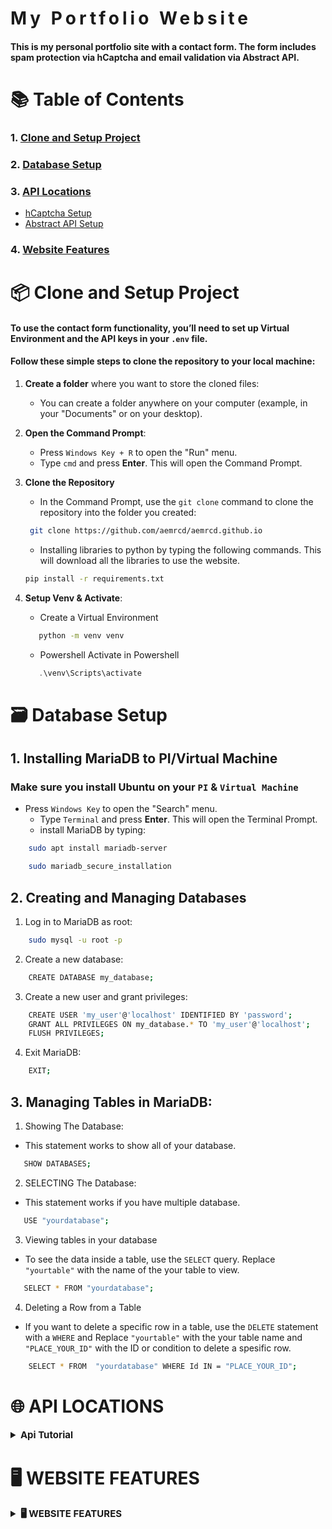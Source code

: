 
<h1 style="letter-spacing:5px; font-style:=bold;"> My Portfolio Website</h1>

#### This is my personal portfolio site with a contact form. The form includes spam protection via **hCaptcha** and email validation via **Abstract API**.

# **📚 Table of Contents**

### 1. [Clone and Setup Project](README.md#-clone-and-setup-project-)
### 2. [Database Setup](README.md#%EF%B8%8F-database-setup)
### 3. [API Locations](README.md#-api-locations)
   - [hCaptcha Setup](README.md#hcaptcha-endpoint-this-project-uses-the-hcaptcha-service-to-prevent-bots-you-can-find-more-about-it-here-httpswwwhcaptchacom)
   - [Abstract API Setup](README.md#abstract-api-for-email-validation-the-project-uses-the-abstract-api-you-can-sign-up-for-an-api-key-here-httpswwwabstractapicomemail-validation)
### 4. [Website Features](README.md#%EF%B8%8F-website-features)

#  📦 Clone and Setup Project </h2> 

#### To use the contact form functionality, you’ll need to set up Virtual Environment and the API keys in your `.env` file.

#### Follow these simple steps to clone the repository to your local machine:

1. **Create a folder** where you want to store the cloned files:

   - You can create a folder anywhere on your computer (example, in your "Documents" or on your desktop).

2. **Open the Command Prompt**:
   
   - Press `Windows Key + R` to open the "Run" menu.
   - Type `cmd` and press **Enter**. This will open the Command Prompt.

3. **Clone the Repository**
   
   - In the Command Prompt, use the `git clone` command to clone the repository into the folder you created:

   ```bash
    git clone https://github.com/aemrcd/aemrcd.github.io
   ```
   
   - Installing libraries to python by typing the following commands. This will download all the libraries to use the website.

    ```bash 
    pip install -r requirements.txt
    ```
    
4. **Setup Venv & Activate**:
   - Create a Virtual Environment
     
   ```bash
      python -m venv venv
   ```
   
   - Powershell Activate in Powershell
   ```Powershell
      .\venv\Scripts\activate     
   ```

# 🗃️ Database Setup 

## 1. Installing MariaDB to PI/Virtual Machine
### Make sure you install Ubuntu on your `PI` & `Virtual Machine`

- Press `Windows Key` to open the "Search" menu.
   - Type `Terminal` and press **Enter**. This will open the Terminal Prompt.
   - install MariaDB by typing: 
```bash 
    sudo apt install mariadb-server
```
```bash
    sudo mariadb_secure_installation
```
## 2. Creating and Managing Databases
 1. Log in to MariaDB as root:

```bash
    sudo mysql -u root -p
```
 2. Create a new database:
```bash
    CREATE DATABASE my_database;
```
 3. Create a new user and grant privileges:
```bash
    CREATE USER 'my_user'@'localhost' IDENTIFIED BY 'password';
    GRANT ALL PRIVILEGES ON my_database.* TO 'my_user'@'localhost';
    FLUSH PRIVILEGES;
```
 4. Exit MariaDB:
```bash
    EXIT;
```
## 3. Managing Tables in MariaDB:

1. Showing The Database:
- This statement works to show all of your database.
```bash
   SHOW DATABASES;
```
2. SELECTING The Database:
- This statement works if you have multiple database.
```bash
   USE "yourdatabase";
```
3. Viewing tables in your database
- To see the data inside a table, use the `SELECT` query. Replace `"yourtable"` with the name of the your table  to view.

```bash
   SELECT * FROM "yourdatabase";
```
4. Deleting a Row from a Table

- If you want to delete a specific row in a table, use the   `DELETE` statement with a `WHERE` and  Replace `"yourtable"` with the your table name and `"PLACE_YOUR_ID"` with the ID or condition to delete a spesific row.

```bash
    SELECT * FROM  "yourdatabase" WHERE Id IN = "PLACE_YOUR_ID";
```



#  🌐 API LOCATIONS 

<details>
<summary style="font-weight: bold; font-size: 15px;">Api Tutorial</summary>

### Creating ".env"  getting the api keys:
1. Create a `.env` file on the main branch of the project.
2. Add the following environment variables:
   ```plaintext
   HCAPTCHA_SECRET_KEY=your_hcaptcha_secret_key
   SECRET_KEY=your_secret_key
   ABSTRACT_API_KEY=your_abstract_api_key
   ```
   
3. Use `python-doten` to load them into your Flask app securely.

--- 

## **hCaptcha Endpoint**: This project uses the hCaptcha service to prevent bots. You can find more about it here: [https://www.hcaptcha.com](https://www.hcaptcha.com).

### How to Get Your hCaptcha Site Key & Secret Key  <img src="https://wpforms.com/wp-content/uploads/2024/09/hcaptcha-logo.png" width="40" height="40">

Follow these steps to set up hCaptcha and integrate it into your project:

1. **Go to the hCaptcha website:**  
   👉 [https://www.hcaptcha.com](https://www.hcaptcha.com)

2. **Sign up or log in** to your account.

3. In the dashboard, navigate to the **“Sites”** tab.

4. Click **“New Site”** to register your domain.
   - For local development, you can use `localhost` as the domain.

5. Under the **General Info** section:
   - Enter your **site domain** (`example.com` or `localhost`).
   - (Optional) Set your **difficulty level** for the CAPTCHA challenge.

7. After saving your site, hCaptcha will provide you with:
   - ✅ **Site Key** – used in your frontend ([Contact](templates/Contact.html)) this is in Dashboard 
   - 🔒 **Secret Key** – used in your backend (Flask) this is normally on the settings

8. Add these keys to your `.env` file:
   - ***⚠️ MAKE SURE TO PLACE ALL KEYS IN `.env`⚠️***
   ```
   HCAPTCHA_SECRET_KEY=your_site_key_here
   SECRET_KEY=your_secret_key_here
   ```
   
## **Abstract API**: For email validation, the project uses the Abstract API. You can sign up for an API key here: [https://www.abstractapi.com/email-validation](https://www.abstractapi.com/email-validation).

## 📧 How to Set Up Abstract API for Email Validation (Python + Flask)

This Flask project uses the **Abstract API Email Validation** service to verify that email addresses submitted through the contact form are **valid, deliverable**, and **not disposable**.

### 🔧 Steps to Get Your Abstract API Key

1. **Go to the Abstract API website**  
   👉 [https://www.abstractapi.com/email-validation](https://www.abstractapi.com/email-validation)

2. **Create an account** (or log in if you already have one).

3. Navigate to the **Email Validation API** section in the dashboard.

4. Click **“Get Started”** to create a new application.

5. After setup, you'll see your **API Key**. Copy it.

--- 

</details>

#  🖥️ WEBSITE FEATURES 

<details>
<summary style="font-weight: bold; font-size: 15px;">🖥️ WEBSITE FEATURES</summary>
</details>

